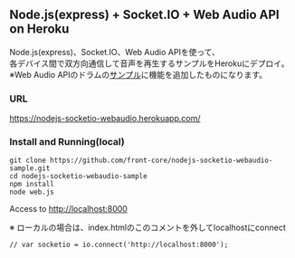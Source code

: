 ## Node.js(express) + Socket.IO + Web Audio API on Heroku
Node.js(express)、Socket.IO、Web Audio APIを使って、  
各デバイス間で双方向通信して音声を再生するサンプルをHerokuにデプロイ。  
※Web Audio APIのドラムの[サンプル](https://github.com/front-core/web-audio-api-drums-sample)に機能を追加したものになります。

### URL
https://nodejs-socketio-webaudio.herokuapp.com/


### Install and Running(local)
```
git clone https://github.com/front-core/nodejs-socketio-webaudio-sample.git
cd nodejs-socketio-webaudio-sample
npm install
node web.js
```
Access to [http://localhost:8000](http://localhost:8000)  

※ ローカルの場合は、index.htmlのこのコメントを外してlocalhostにconnect  
```
// var socketio = io.connect('http://localhost:8000');
```
